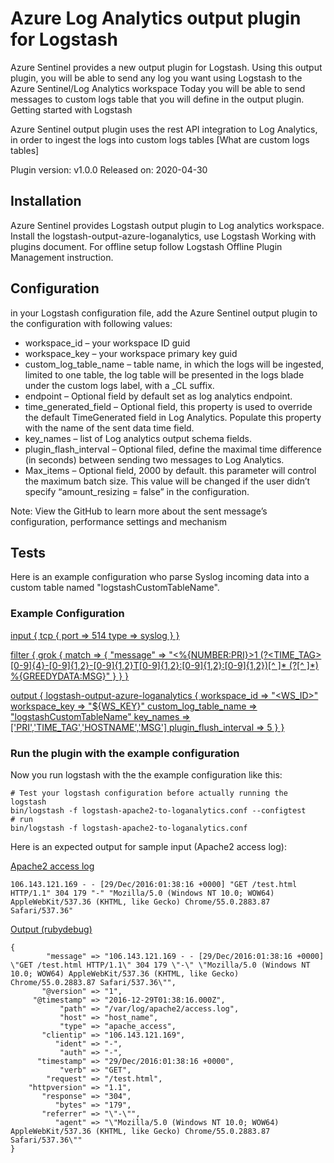 # Azure Log Analytics output plugin for Logstash 

Azure Sentinel provides a new output plugin for Logstash. Using this output plugin, you will be able to send any log you want using Logstash to the Azure Sentinel/Log Analytics workspace
Today you will be able to send messages to custom logs table that you will define in the output plugin. 
Getting started with Logstash 

Azure Sentinel output plugin uses the rest API integration to Log Analytics, in order to ingest the logs into custom logs tables [What are custom logs tables] 

Plugin version: v1.0.0 
Released on: 2020-04-30 

## Installation

Azure Sentinel provides Logstash output plugin to Log analytics workspace. 
Install the logstash-output-azure-loganalytics, use Logstash Working with plugins document. 
For offline setup follow Logstash Offline Plugin Management instruction. 

## Configuration

in your Logstash configuration file, add the Azure Sentinel output plugin to the configuration with following values: 
- workspace_id – your workspace ID guid 
- workspace_key – your workspace primary key guid 
- custom_log_table_name – table name, in which the logs will be ingested, limited to one table, the log table will be presented in the logs blade under the custom logs label, with a _CL suffix. 
- endpoint – Optional field by default set as log analytics endpoint.  
- time_generated_field – Optional field, this property is used to override the default TimeGenerated field in Log Analytics. Populate this property with the name of the sent data time field. 
- key_names – list of Log analytics output schema fields. 
- plugin_flash_interval – Optional filed, define the maximal time difference (in seconds) between sending two messages to Log Analytics. 
- Max_items – Optional field, 2000 by default. this parameter will control the maximum batch size. This value will be changed if the user didn’t specify “amount_resizing = false” in the configuration. 

Note: View the GitHub to learn more about the sent message’s configuration, performance settings and mechanism 

## Tests

Here is an example configuration who parse Syslog incoming data into a custom table named "logstashCustomTableName".

### Example Configuration
<u>
input {
  tcp {
    port => 514
    type => syslog
  }
}

filter {
    grok {
      match => { "message" => "<%{NUMBER:PRI}>1 (?<TIME_TAG>[0-9]{4}-[0-9]{1,2}-[0-9]{1,2}T[0-9]{1,2}:[0-9]{1,2}:[0-9]{1,2})[^ ]* (?<HOSTNAME>[^ ]*) %{GREEDYDATA:MSG}" }
    }
}

output {
        logstash-output-azure-loganalytics {
                workspace_id => "<WS_ID>"
                workspace_key => "${WS_KEY}"
                custom_log_table_name => "logstashCustomTableName"
                key_names => ['PRI','TIME_TAG','HOSTNAME','MSG']
                plugin_flush_interval => 5
        }
}
</u>

### Run the plugin with the example configuration

Now you run logstash with the the example configuration like this:
```
# Test your logstash configuration before actually running the logstash
bin/logstash -f logstash-apache2-to-loganalytics.conf --configtest
# run
bin/logstash -f logstash-apache2-to-loganalytics.conf
```

Here is an expected output for sample input (Apache2 access log):

<u>Apache2 access log</u>
```
106.143.121.169 - - [29/Dec/2016:01:38:16 +0000] "GET /test.html HTTP/1.1" 304 179 "-" "Mozilla/5.0 (Windows NT 10.0; WOW64) AppleWebKit/537.36 (KHTML, like Gecko) Chrome/55.0.2883.87 Safari/537.36"
```

<u>Output (rubydebug)</u>
```
{
        "message" => "106.143.121.169 - - [29/Dec/2016:01:38:16 +0000] \"GET /test.html HTTP/1.1\" 304 179 \"-\" \"Mozilla/5.0 (Windows NT 10.0; WOW64) AppleWebKit/537.36 (KHTML, like Gecko) Chrome/55.0.2883.87 Safari/537.36\"",
       "@version" => "1",
     "@timestamp" => "2016-12-29T01:38:16.000Z",
           "path" => "/var/log/apache2/access.log",
           "host" => "host_name",
           "type" => "apache_access",
       "clientip" => "106.143.121.169",
          "ident" => "-",
           "auth" => "-",
      "timestamp" => "29/Dec/2016:01:38:16 +0000",
           "verb" => "GET",
        "request" => "/test.html",
    "httpversion" => "1.1",
       "response" => "304",
          "bytes" => "179",
       "referrer" => "\"-\"",
          "agent" => "\"Mozilla/5.0 (Windows NT 10.0; WOW64) AppleWebKit/537.36 (KHTML, like Gecko) Chrome/55.0.2883.87 Safari/537.36\""
}
```